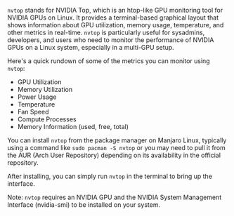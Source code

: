 `nvtop` stands for NVIDIA Top, which is an htop-like GPU monitoring tool for NVIDIA GPUs on Linux. It provides a terminal-based graphical layout that shows information about GPU utilization, memory usage, temperature, and other metrics in real-time. `nvtop` is particularly useful for sysadmins, developers, and users who need to monitor the performance of NVIDIA GPUs on a Linux system, especially in a multi-GPU setup.

Here's a quick rundown of some of the metrics you can monitor using `nvtop`:

- GPU Utilization
- Memory Utilization
- Power Usage
- Temperature
- Fan Speed
- Compute Processes
- Memory Information (used, free, total)

You can install `nvtop` from the package manager on Manjaro Linux, typically using a command like `sudo pacman -S nvtop` or you may need to pull it from the AUR (Arch User Repository) depending on its availability in the official repository.

After installing, you can simply run `nvtop` in the terminal to bring up the interface.

Note: `nvtop` requires an NVIDIA GPU and the NVIDIA System Management Interface (nvidia-smi) to be installed on your system.
